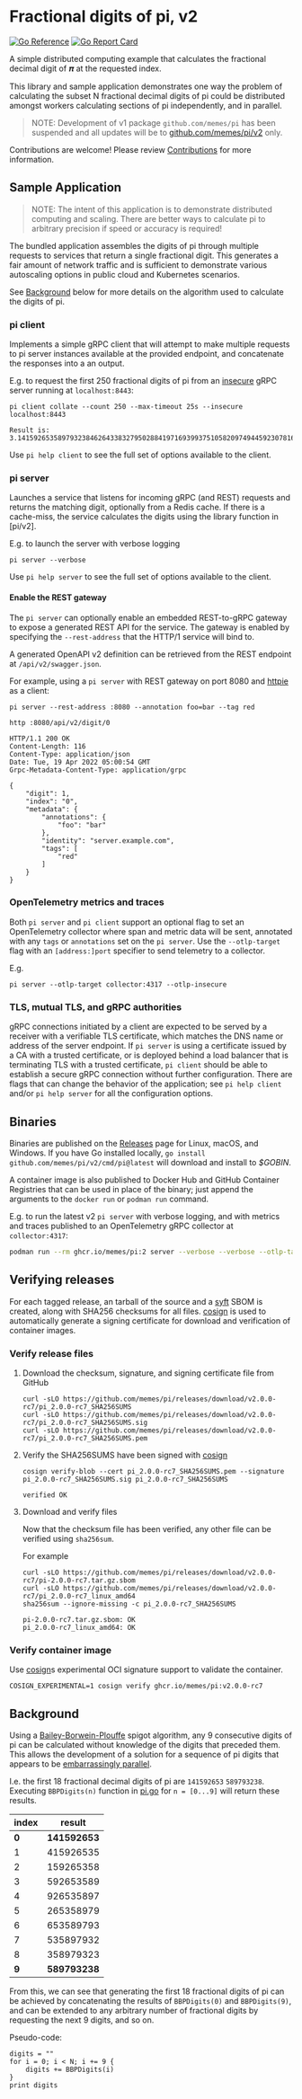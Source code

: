 # Fractional digits of pi, v2

[![Go Reference](https://pkg.go.dev/badge/github.com/memes/pi/v2.svg)](https://pkg.go.dev/github.com/memes/pi/v2)
[![Go Report Card](https://goreportcard.com/badge/github.com/memes/pi/v2)](https://goreportcard.com/report/github.com/memes/pi/v2)

A simple distributed computing example that calculates the fractional decimal digit of
&#x1D745; at the requested index.

This library and sample application demonstrates one way the problem of calculating
the subset N fractional decimal digits of pi could be distributed amongst workers
calculating sections of pi independently, and in parallel.

> NOTE: Development of v1 package `github.com/memes/pi` has been suspended and all
> updates will be to [github.com/memes/pi/v2](v2/) only.

Contributions are welcome! Please review [Contributions](CONTRIBUTING.md) for
more information.

## Sample Application

> NOTE: The intent of this application is to demonstrate distributed computing
> and scaling. There are better ways to calculate pi to arbitrary precision if
> speed or accuracy is required!

The bundled application assembles the digits of pi through multiple requests to
services that return a single fractional digit. This generates a fair amount of
network traffic and is sufficient to demonstrate various autoscaling options in
public cloud and Kubernetes scenarios.

See [Background](#background) below for more details on the algorithm used to
calculate the digits of pi.

### pi client

Implements a simple gRPC client that will attempt to make multiple requests
to pi server instances available at the provided endpoint, and concatenate the
responses into a an output.

E.g. to request the first 250 fractional digits of pi from an [insecure](#tls-mutual-tls-and-grpc-authorities) gRPC server
running at `localhost:8443`:

```shell
pi client collate --count 250 --max-timeout 25s --insecure localhost:8443
```

```text
Result is: 3.1415926535897932384626433832795028841971693993751058209749445923078164062862089986280348253421170679821480865132823066470938446095505822317253594081284811174502841027019385211055596446229489549303819644288109756659334461284756482337867831652712019091
```

Use `pi help client` to see the full set of options available to the client.

### pi server

Launches a service that listens for incoming gRPC (and REST) requests and returns
the matching digit, optionally from a Redis cache. If there is a cache-miss, the
service calculates the digits using the library function in [pi/v2].

E.g. to launch the server with verbose logging

```shell
pi server --verbose
```

Use `pi help server` to see the full set of options available to the client.

#### Enable the REST gateway

The `pi server` can optionally enable an embedded REST-to-gRPC gateway to expose
a generated REST API for the service. The gateway is enabled by specifying the
`--rest-address` that the HTTP/1 service will bind to.

A generated OpenAPI v2 definition can be retrieved from the REST endpoint
at `/api/v2/swagger.json`.

For example, using a `pi server` with REST gateway on port 8080 and [httpie] as
a client:

```shell
pi server --rest-address :8080 --annotation foo=bar --tag red
```

```shell
http :8080/api/v2/digit/0
```

```text
HTTP/1.1 200 OK
Content-Length: 116
Content-Type: application/json
Date: Tue, 19 Apr 2022 05:00:54 GMT
Grpc-Metadata-Content-Type: application/grpc

{
    "digit": 1,
    "index": "0",
    "metadata": {
        "annotations": {
            "foo": "bar"
        },
        "identity": "server.example.com",
        "tags": [
            "red"
        ]
    }
}
```

### OpenTelemetry metrics and traces

Both `pi server` and `pi client` support an optional flag to set an OpenTelemetry
collector where span and metric data will be sent, annotated with any `tags` or
`annotations` set on the `pi server`. Use the `--otlp-target` flag with an
`[address:]port` specifier to send telemetry to a collector.

E.g.

```shell
pi server --otlp-target collector:4317 --otlp-insecure
```

### TLS, mutual TLS, and gRPC authorities

gRPC connections initiated by a client are expected to be served by a receiver
with a verifiable TLS certificate, which matches the DNS name or address of the
server endpoint. If `pi server` is using a certificate issued by a CA with a trusted
certificate, or is deployed behind a load balancer that is terminating TLS with
a trusted certificate, `pi client` should be able to establish a secure gRPC
connection without further configuration. There are flags that can change the
behavior of the application; see `pi help client` and/or `pi help server` for
all the configuration options.

## Binaries

Binaries are published on the [Releases] page for Linux, macOS, and Windows. If
you have Go installed locally, `go install github.com/memes/pi/v2/cmd/pi@latest`
will download and install to *$GOBIN*.

A container image is also published to Docker Hub and GitHub Container Registries
that can be used in place of the binary; just append the arguments to the
`docker run` or `podman run` command.

E.g. to run the latest v2 `pi server` with verbose logging, and with metrics and
traces published to an OpenTelemetry gRPC collector at `collector:4317`:

```sh
podman run --rm ghcr.io/memes/pi:2 server --verbose --verbose --otlp-target collector:4317
```

## Verifying releases

For each tagged release, an tarball of the source and a [syft] SBOM is created,
along with SHA256 checksums for all files. [cosign] is used to automatically generate
a signing certificate for download and verification of container images.

### Verify release files

1. Download the checksum, signature, and signing certificate file from GitHub

   ```shell
   curl -sLO https://github.com/memes/pi/releases/download/v2.0.0-rc7/pi_2.0.0-rc7_SHA256SUMS
   curl -sLO https://github.com/memes/pi/releases/download/v2.0.0-rc7/pi_2.0.0-rc7_SHA256SUMS.sig
   curl -sLO https://github.com/memes/pi/releases/download/v2.0.0-rc7/pi_2.0.0-rc7_SHA256SUMS.pem
   ```

2. Verify the SHA256SUMS have been signed with [cosign]

   ```shell
   cosign verify-blob --cert pi_2.0.0-rc7_SHA256SUMS.pem --signature pi_2.0.0-rc7_SHA256SUMS.sig pi_2.0.0-rc7_SHA256SUMS
   ```

   ```text
   verified OK
   ```

3. Download and verify files

   Now that the checksum file has been verified, any other file can be verified using `sha256sum`.

   For example

   ```shell
   curl -sLO https://github.com/memes/pi/releases/download/v2.0.0-rc7/pi-2.0.0-rc7.tar.gz.sbom
   curl -sLO https://github.com/memes/pi/releases/download/v2.0.0-rc7/pi_2.0.0-rc7_linux_amd64
   sha256sum --ignore-missing -c pi_2.0.0-rc7_SHA256SUMS
   ```

   ```text
   pi-2.0.0-rc7.tar.gz.sbom: OK
   pi_2.0.0-rc7_linux_amd64: OK
   ```

### Verify container image

Use [cosign]s experimental OCI signature support to validate the container.

```shell
COSIGN_EXPERIMENTAL=1 cosign verify ghcr.io/memes/pi:v2.0.0-rc7
```

## Background

Using a [Bailey-Borwein-Plouffe] spigot algorithm, any 9 consecutive digits of pi
can be calculated without knowledge of the digits that preceded them. This allows
the development of a solution for a sequence of pi digits that appears to be
[embarrassingly parallel].

I.e. the first 18 fractional decimal digits of pi are `141592653` `589793238`.
Executing `BBPDigits(n)` function in [pi.go](pi.go) for `n = [0...9]` will return
these results.

| index | result |
|-------|--------|
| **0** | **141592653** |
| 1 | 415926535 |
| 2 | 159265358 |
| 3 | 592653589 |
| 4 | 926535897 |
| 5 | 265358979 |
| 6 | 653589793 |
| 7 | 535897932 |
| 8 | 358979323 |
| **9** | **589793238** |

From this, we can see that generating the first 18 fractional digits of pi can be
achieved by concatenating the results of `BBPDigits(0)` and `BBPDigits(9)`, and
can be extended to any arbitrary number of fractional digits by requesting the
next 9 digits, and so on.

Pseudo-code:

```pseudo
digits = ""
for i = 0; i < N; i += 9 {
    digits += BBPDigits(i)
}
print digits
```

[Bailey-Borwein-Plouffe]: https://en.wikipedia.org/wiki/Bailey%E2%80%93Borwein%E2%80%93Plouffe_formula
[embarrassingly parallel]: https://en.wikipedia.org/wiki/Embarrassingly_parallel
[httpie]: https://github.com/httpie/httpie
[Releases]: https://github.com/memes/pi/releases
[cosign]: https://github.com/SigStore/cosign
[syft]: https://github.com/anchore/syft
